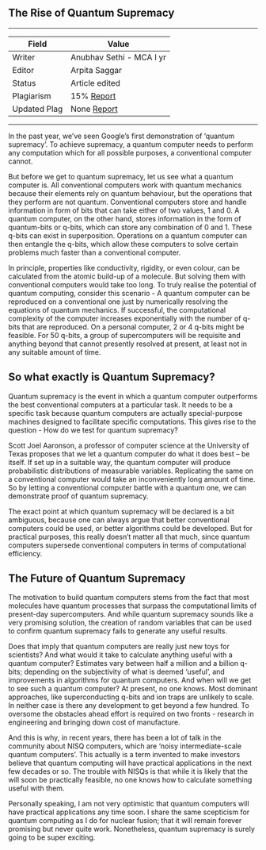 ## The Rise of Quantum Supremacy

---
| Field | Value |
|----|----|
| Writer | Anubhav Sethi - MCA I yr|
| Editor | Arpita Saggar			   |
| Status | Article edited     |
| Plagiarism| 15% [Report](./plag-reports/plag-rise-of-quantum-supremacy.pdf) | 
| Updated Plag | None [Report](./plag-reports/plag-v2-rise-of-quantum-supremacy.pdf)|

---
In the past year, we’ve seen Google’s first demonstration of ‘quantum supremacy’. To achieve supremacy, a quantum computer needs to perform any computation which for all possible purposes, a conventional computer cannot.

But before we get to quantum supremacy, let us see what a quantum computer is. All conventional computers work with quantum mechanics because their elements rely on quantum behaviour, but the operations that they perform are not quantum. Conventional computers store and handle information in form of bits that can take either of two values, 1 and 0. A quantum computer, on the other hand, stores information in the form of quantum-bits or q-bits, which can store any combination of 0 and 1. These q-bits can exist in superposition. Operations on a quantum computer can then entangle the q-bits, which allow these computers to solve certain problems much faster than a conventional computer.

In principle, properties like conductivity, rigidity, or even colour, can be calculated from the atomic build-up of a molecule. But solving them with conventional computers would take too long. To truly realise the potential of quantum computing, consider this scenario - A quantum computer can be reproduced on a conventional one just by numerically resolving the equations of quantum mechanics. If successful, the computational complexity of the computer increases exponentially with the number of q-bits that are reproduced. On a personal computer, 2 or 4 q-bits might be feasible. For 50 q-bits, a group of supercomputers will be requisite and anything beyond that cannot presently resolved at present, at least not in any suitable amount of time.

## So what exactly is Quantum Supremacy?

Quantum supremacy is the event in which a quantum computer outperforms the best conventional computers at a particular task. It needs to be a specific task because quantum computers are actually special-purpose machines designed to facilitate specific computations. This gives rise to the question - How do we test for quantum supremacy?

Scott Joel Aaronson, a professor of computer science at the University of Texas proposes that we let a quantum computer do what it does best – be itself. If set up in a suitable way, the quantum computer will produce probabilistic distributions of measurable variables. Replicating the same on a conventional computer would take an inconveniently long amount of time. So by letting a conventional computer battle with a quantum one, we can demonstrate proof of quantum supremacy.

The exact point at which quantum supremacy will be declared is a bit ambiguous, because one can always argue that better conventional computers could be used, or better algorithms could be developed. But for practical purposes, this really doesn’t matter all that much, since quantum computers supersede conventional computers in terms of computational efficiency.

## The Future of Quantum Supremacy

The motivation to build quantum computers stems from the fact that most molecules have quantum processes that surpass the computational limits of present-day supercomputers. And while quantum supremacy sounds like a very promising solution, the creation of random variables that can be used to confirm quantum supremacy fails to generate any useful results. 

Does that imply that quantum computers are really just new toys for scientists? And what would it take to calculate anything useful with a quantum computer? Estimates vary between half a million and a billion q-bits; depending on the subjectivity of what is deemed ‘useful’, and improvements in algorithms for quantum computers. And when will we get to see such a quantum computer? At present, no one knows. Most dominant approaches, like superconducting q-bits and ion traps are unlikely to scale. In neither case is there any development to get beyond a few hundred. To oversome the obstacles ahead effort is required on two fronts - research in engineering and bringing down cost of manufacture.

And this is why, in recent years, there has been a lot of talk in the community about NISQ computers, which are ‘noisy intermediate-scale quantum computers’. This actually is a term invented to make investors believe that quantum computing will have practical applications in the next few decades or so. The trouble with NISQs is that while it is likely that the will soon be practically feasible, no one knows how to calculate something useful with them.

Personally speaking, I am not very optimistic that quantum computers will have practical applications any time soon. I share the same scepticism for quantum computing as I do for nuclear fusion; that it will remain forever promising but never quite work. Nonetheless, quantum supremacy is surely going to be super exciting.
